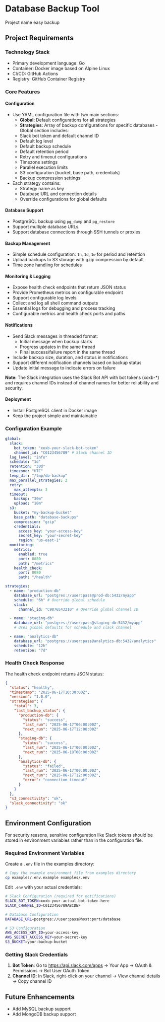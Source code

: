 # Database Backup Tool

Project name easy backup

## Project Requirements

### Technology Stack

- Primary development language: Go
- Container: Docker image based on Alpine Linux
- CI/CD: GitHub Actions
- Registry: GitHub Container Registry

### Core Features

#### Configuration

- Use YAML configuration file with two main sections:
  - **Global**: Default configurations for all strategies
  - **Strategies**: Array of backup configurations for specific databases - Global section includes:
  - Slack bot token and default channel ID
  - Default log level
  - Default backup schedule
  - Default retention period
  - Retry and timeout configurations
  - Timezone settings
  - Parallel execution limits
  - S3 configuration (bucket, base path, credentials)
  - Backup compression settings
- Each strategy contains:
  - Strategy name as key
  - Database URL and connection details
  - Override configurations for global defaults

#### Database Support

- PostgreSQL backup using `pg_dump` and `pg_restore`
- Support multiple database URLs
- Support database connections through SSH tunnels or proxies

#### Backup Management

- Simple schedule configuration: `1h`, `1d`, `1w` for period and retention
- Upload backups to S3 storage with gzip compression by default
- Time zone handling for schedules

#### Monitoring & Logging

- Expose health check endpoints that return JSON status
- Provide Prometheus metrics on configurable endpoint
- Support configurable log levels
- Collect and log all shell command outputs
- Essential logs for debugging and process tracking
- Configurable metrics and health check ports and paths

#### Notifications

- Send Slack messages in threaded format:
  - Initial message when backup starts
  - Progress updates in the same thread
  - Final success/failure report in the same thread
- Include backup size, duration, and status in notifications
- Support different notification channels based on backup status
- Update initial message to indicate errors on failure

**Note**: The Slack integration uses the Slack Bot API with bot tokens (xoxb-\*) and requires channel IDs instead of channel names for better reliability and security.

#### Deployment

- Install PostgreSQL client in Docker image
- Keep the project simple and maintainable

### Configuration Example

```yaml
global:
  slack:
    bot_token: "xoxb-your-slack-bot-token"
    channel_id: "C0123456789" # Slack channel ID
  log_level: "info"
  schedule: "1d"
  retention: "30d"
  timezone: "UTC"
  temp_dir: "/tmp/db-backup"
  max_parallel_strategies: 2
  retry:
    max_attempts: 3
  timeout:
    backup: "30m"
    upload: "10m"
  s3:
    bucket: "my-backup-bucket"
    base_path: "database-backups"
    compression: "gzip"
    credentials:
      access_key: "your-access-key"
      secret_key: "your-secret-key"
      region: "us-east-1"
  monitoring:
    metrics:
      enabled: true
      port: 8080
      path: "/metrics"
    health_check:
      port: 8080
      path: "/health"

strategies:
  - name: "production-db"
    database_url: "postgres://user:pass@prod-db:5432/myapp"
    schedule: "6h" # Override global schedule
    slack:
      channel_id: "C9876543210" # Override global channel ID

  - name: "staging-db"
    database_url: "postgres://user:pass@staging-db:5432/myapp"
    # Uses global defaults for schedule and slack channel

  - name: "analytics-db"
    database_url: "postgres://user:pass@analytics-db:5432/analytics"
    schedule: "12h"
    retention: "7d"
```

### Health Check Response

The health check endpoint returns JSON status:

```json
{
  "status": "healthy",
  "timestamp": "2025-06-17T10:30:00Z",
  "version": "1.0.0",
  "strategies": {
    "total": 3,
    "last_backup_status": {
      "production-db": {
        "status": "success",
        "last_run": "2025-06-17T06:00:00Z",
        "next_run": "2025-06-17T12:00:00Z"
      },
      "staging-db": {
        "status": "success",
        "last_run": "2025-06-17T00:00:00Z",
        "next_run": "2025-06-18T00:00:00Z"
      },
      "analytics-db": {
        "status": "failed",
        "last_run": "2025-06-17T00:00:00Z",
        "next_run": "2025-06-17T12:00:00Z",
        "error": "connection timeout"
      }
    }
  },
  "s3_connectivity": "ok",
  "slack_connectivity": "ok"
}
```

## Environment Configuration

For security reasons, sensitive configuration like Slack tokens should be stored in environment variables rather than in the configuration file.

### Required Environment Variables

Create a `.env` file in the examples directory:

```bash
# Copy the example environment file from examples directory
cp examples/.env.example examples/.env
```

Edit `.env` with your actual credentials:

```bash
# Slack Configuration (required for notifications)
SLACK_BOT_TOKEN=xoxb-your-actual-bot-token-here
SLACK_CHANNEL_ID=C0123456789ABCDEF

# Database Configuration
DATABASE_URL=postgres://user:pass@host:port/database

# S3 Configuration
AWS_ACCESS_KEY_ID=your-access-key
AWS_SECRET_ACCESS_KEY=your-secret-key
S3_BUCKET=your-backup-bucket
```

### Getting Slack Credentials

1. **Bot Token**: Go to https://api.slack.com/apps → Your App → OAuth & Permissions → Bot User OAuth Token
2. **Channel ID**: In Slack, right-click on your channel → View channel details → Copy channel ID

## Future Enhancements

- Add MySQL backup support
- Add MongoDB backup support
